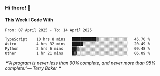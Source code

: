 ### Hi there! 👋

#### This Week I Code With
<!--START_SECTION:waka-->

```txt
From: 07 April 2025 - To: 14 April 2025

TypeScript    10 hrs 8 mins   ███████████▒░░░░░░░░░░░░░   45.70 %
Astro         4 hrs 32 mins   █████░░░░░░░░░░░░░░░░░░░░   20.49 %
Python        2 hrs 6 mins    ██▒░░░░░░░░░░░░░░░░░░░░░░   09.48 %
Other         1 hr 21 mins    █▓░░░░░░░░░░░░░░░░░░░░░░░   06.09 %
```

<!--END_SECTION:waka-->

<!--STARTS_HERE_QUOTE_README-->
<i>❝“A program is never less than 90% complete, and never more than 95% complete.”— Terry Baker   ❞</i>
<!--ENDS_HERE_QUOTE_README-->
